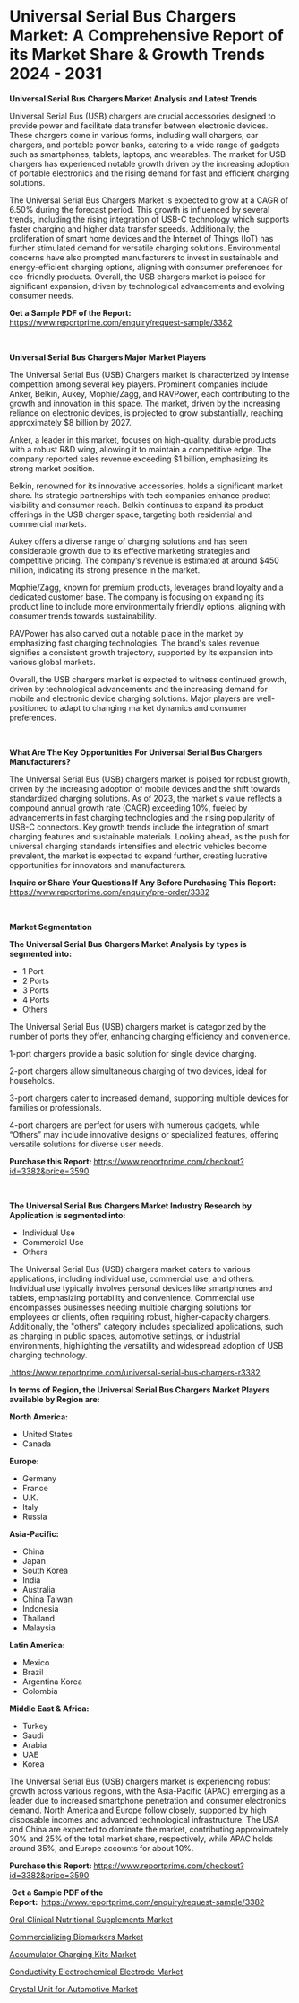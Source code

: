<p><h1>Universal Serial Bus Chargers Market: A Comprehensive Report of its Market Share & Growth Trends 2024 - 2031</h1></p><p><strong>Universal Serial Bus Chargers Market Analysis and Latest Trends</strong></p>
<p><p>Universal Serial Bus (USB) chargers are crucial accessories designed to provide power and facilitate data transfer between electronic devices. These chargers come in various forms, including wall chargers, car chargers, and portable power banks, catering to a wide range of gadgets such as smartphones, tablets, laptops, and wearables. The market for USB chargers has experienced notable growth driven by the increasing adoption of portable electronics and the rising demand for fast and efficient charging solutions.</p><p>The Universal Serial Bus Chargers Market is expected to grow at a CAGR of 6.50% during the forecast period. This growth is influenced by several trends, including the rising integration of USB-C technology which supports faster charging and higher data transfer speeds. Additionally, the proliferation of smart home devices and the Internet of Things (IoT) has further stimulated demand for versatile charging solutions. Environmental concerns have also prompted manufacturers to invest in sustainable and energy-efficient charging options, aligning with consumer preferences for eco-friendly products. Overall, the USB chargers market is poised for significant expansion, driven by technological advancements and evolving consumer needs.</p></p>
<p><strong>Get a Sample PDF of the Report:&nbsp;</strong> <a href="https://www.reportprime.com/enquiry/request-sample/3382?utm_campaign=115&utm_medium=2&utm_source=Github&utm_content=ia&utm_term=27112024&utm_id=universal-serial-bus-chargers">https://www.reportprime.com/enquiry/request-sample/3382</a></p>
<p>&nbsp;</p>
<p><strong>Universal Serial Bus Chargers Major Market Players</strong></p>
<p><p>The Universal Serial Bus (USB) Chargers market is characterized by intense competition among several key players. Prominent companies include Anker, Belkin, Aukey, Mophie/Zagg, and RAVPower, each contributing to the growth and innovation in this space. The market, driven by the increasing reliance on electronic devices, is projected to grow substantially, reaching approximately $8 billion by 2027.</p><p>Anker, a leader in this market, focuses on high-quality, durable products with a robust R&D wing, allowing it to maintain a competitive edge. The company reported sales revenue exceeding $1 billion, emphasizing its strong market position.</p><p>Belkin, renowned for its innovative accessories, holds a significant market share. Its strategic partnerships with tech companies enhance product visibility and consumer reach. Belkin continues to expand its product offerings in the USB charger space, targeting both residential and commercial markets.</p><p>Aukey offers a diverse range of charging solutions and has seen considerable growth due to its effective marketing strategies and competitive pricing. The company’s revenue is estimated at around $450 million, indicating its strong presence in the market.</p><p>Mophie/Zagg, known for premium products, leverages brand loyalty and a dedicated customer base. The company is focusing on expanding its product line to include more environmentally friendly options, aligning with consumer trends towards sustainability.</p><p>RAVPower has also carved out a notable place in the market by emphasizing fast charging technologies. The brand's sales revenue signifies a consistent growth trajectory, supported by its expansion into various global markets.</p><p>Overall, the USB chargers market is expected to witness continued growth, driven by technological advancements and the increasing demand for mobile and electronic device charging solutions. Major players are well-positioned to adapt to changing market dynamics and consumer preferences.</p></p>
<p>&nbsp;</p>
<p><strong>What Are The Key Opportunities For Universal Serial Bus Chargers Manufacturers?</strong></p>
<p><p>The Universal Serial Bus (USB) chargers market is poised for robust growth, driven by the increasing adoption of mobile devices and the shift towards standardized charging solutions. As of 2023, the market's value reflects a compound annual growth rate (CAGR) exceeding 10%, fueled by advancements in fast charging technologies and the rising popularity of USB-C connectors. Key growth trends include the integration of smart charging features and sustainable materials. Looking ahead, as the push for universal charging standards intensifies and electric vehicles become prevalent, the market is expected to expand further, creating lucrative opportunities for innovators and manufacturers.</p></p>
<p><strong>Inquire or Share Your Questions If Any Before Purchasing This Report:</strong> <a href="https://www.reportprime.com/enquiry/pre-order/3382?utm_campaign=115&utm_medium=2&utm_source=Github&utm_content=ia&utm_term=27112024&utm_id=universal-serial-bus-chargers">https://www.reportprime.com/enquiry/pre-order/3382</a></p>
<p>&nbsp;</p>
<p><strong>Market Segmentation</strong></p>
<p><strong>The Universal Serial Bus Chargers Market Analysis by types is segmented into:</strong></p>
<p><ul><li>1 Port</li><li>2 Ports</li><li>3 Ports</li><li>4 Ports</li><li>Others</li></ul></p>
<p><p>The Universal Serial Bus (USB) chargers market is categorized by the number of ports they offer, enhancing charging efficiency and convenience. </p><p>1-port chargers provide a basic solution for single device charging. </p><p>2-port chargers allow simultaneous charging of two devices, ideal for households. </p><p>3-port chargers cater to increased demand, supporting multiple devices for families or professionals. </p><p>4-port chargers are perfect for users with numerous gadgets, while “Others” may include innovative designs or specialized features, offering versatile solutions for diverse user needs.</p></p>
<p><strong>Purchase this Report:&nbsp;</strong><a href="https://www.reportprime.com/checkout?id=3382&price=3590&utm_campaign=115&utm_medium=2&utm_source=Github&utm_content=ia&utm_term=27112024&utm_id=universal-serial-bus-chargers">https://www.reportprime.com/checkout?id=3382&price=3590</a></p>
<p>&nbsp;</p>
<p><strong>The Universal Serial Bus Chargers Market Industry Research by Application is segmented into:</strong></p>
<p><ul><li>Individual Use</li><li>Commercial Use</li><li>Others</li></ul></p>
<p><p>The Universal Serial Bus (USB) chargers market caters to various applications, including individual use, commercial use, and others. Individual use typically involves personal devices like smartphones and tablets, emphasizing portability and convenience. Commercial use encompasses businesses needing multiple charging solutions for employees or clients, often requiring robust, higher-capacity chargers. Additionally, the "others" category includes specialized applications, such as charging in public spaces, automotive settings, or industrial environments, highlighting the versatility and widespread adoption of USB charging technology.</p></p>
<p><a href="https://www.reportprime.com/universal-serial-bus-chargers-r3382?utm_campaign=115&utm_medium=2&utm_source=Github&utm_content=ia&utm_term=27112024&utm_id=universal-serial-bus-chargers">&nbsp;https://www.reportprime.com/universal-serial-bus-chargers-r3382</a></p>
<p><strong>In terms of Region, the Universal Serial Bus Chargers Market Players available by Region are:</strong></p>
<p>
    <p> <strong> North America: </strong>
        <ul>
            <li>United States</li>
            <li>Canada</li>
        </ul>
        </p> 
    <p> <strong> Europe: </strong>
        <ul>
            <li>Germany</li>
            <li>France</li>
            <li>U.K.</li>
            <li>Italy</li>
            <li>Russia</li>
        </ul>
        </p> 
    <p> <strong> Asia-Pacific: </strong>
        <ul>
            <li>China</li>
            <li>Japan</li>
            <li>South Korea</li>
            <li>India</li>
            <li>Australia</li>
            <li>China Taiwan</li>
            <li>Indonesia</li>
            <li>Thailand</li>
            <li>Malaysia</li>
        </ul>
        </p> 
    <p> <strong> Latin America: </strong>
        <ul>
            <li>Mexico</li>
            <li>Brazil</li>
            <li>Argentina Korea</li>
            <li>Colombia</li>
        </ul>
        </p> 
    <p> <strong> Middle East & Africa: </strong>
        <ul>
            <li>Turkey</li>
            <li>Saudi</li>
            <li>Arabia</li>
            <li>UAE</li>
            <li>Korea</li>
        </ul>
    </p>
    </p>
<p><p>The Universal Serial Bus (USB) chargers market is experiencing robust growth across various regions, with the Asia-Pacific (APAC) emerging as a leader due to increased smartphone penetration and consumer electronics demand. North America and Europe follow closely, supported by high disposable incomes and advanced technological infrastructure. The USA and China are expected to dominate the market, contributing approximately 30% and 25% of the total market share, respectively, while APAC holds around 35%, and Europe accounts for about 10%.</p></p>
<p><strong>Purchase this Report: </strong><a href="https://www.reportprime.com/checkout?id=3382&price=3590&utm_campaign=115&utm_medium=2&utm_source=Github&utm_content=ia&utm_term=27112024&utm_id=universal-serial-bus-chargers">https://www.reportprime.com/checkout?id=3382&price=3590</a></p>
<p>&nbsp;<strong>Get a Sample PDF of the Report:&nbsp;&nbsp;</strong><a href="https://www.reportprime.com/enquiry/request-sample/3382?utm_campaign=115&utm_medium=2&utm_source=Github&utm_content=ia&utm_term=27112024&utm_id=universal-serial-bus-chargers">https://www.reportprime.com/enquiry/request-sample/3382</a></p>
<p><strong></strong></p>
<p><p><a href="https://issuu.com/reportprime-2/docs/oral-clinical-nutritional-supplemen_5cf042185a478b?utm_campaign=115&utm_medium=2&utm_source=Github&utm_content=ia&utm_term=27112024&utm_id=universal-serial-bus-chargers">Oral Clinical Nutritional Supplements Market</a></p><p><a href="https://issuu.com/reportprime-2/docs/commercializing-biomarkers-market-s_a73e874afa8446?utm_campaign=115&utm_medium=2&utm_source=Github&utm_content=ia&utm_term=27112024&utm_id=universal-serial-bus-chargers">Commercializing Biomarkers Market</a></p><p><a href="https://www.linkedin.com/pulse/global-accumulator-charging-kits-market-analysis-key-trends-future-qhzoc?utm_campaign=115&utm_medium=2&utm_source=Github&utm_content=ia&utm_term=27112024&utm_id=universal-serial-bus-chargers">Accumulator Charging Kits Market</a></p><p><a href="https://github.com/MonroeBullock54/Market-Research-Report-List-1/blob/main/conductivity-electrochemical-electrode-market.md?utm_campaign=115&utm_medium=2&utm_source=Github&utm_content=ia&utm_term=27112024&utm_id=universal-serial-bus-chargers">Conductivity Electrochemical Electrode Market</a></p><p><a href="https://github.com/shondapmbau/Market-Research-Report-List-1/blob/main/crystal-unit-for-automotive-market.md?utm_campaign=115&utm_medium=2&utm_source=Github&utm_content=ia&utm_term=27112024&utm_id=universal-serial-bus-chargers">Crystal Unit for Automotive Market</a></p></p>